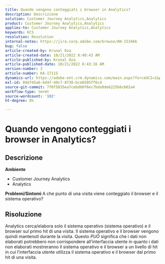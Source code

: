 ```yaml
---
title: Quando vengono conteggiati i browser in Analytics?
description: Descrizione
solution: Customer Journey Analytics,Analytics
product: Customer Journey Analytics,Analytics
applies-to: Customer Journey Analytics,Analytics
keywords: KCS
resolution: Resolution
internal-notes: https://jira.corp.adobe.com/browse/AN-153466
bug: false
article-created-by: Krunal Oza
article-created-date: 10/21/2022 8:40:43 AM
article-published-by: Krunal Oza
article-published-date: 10/21/2022 8:43:16 AM
version-number: 3
article-number: KA-17115
dynamics-url: https://adobe-ent.crm.dynamics.com/main.aspx?forceUCI=1&pagetype=entityrecord&etn=knowledgearticle&id=d401d507-1c51-ed11-bba2-0022480867fb
exl-id: 89d745a6-6d4f-49c7-8f30-bce8505ff6c4
source-git-commit: 7f0f5035ea7cebd60f6ec7bda9de6225b6c602a4
workflow-type: tm+mt
source-wordcount: '102'
ht-degree: 8%

---
```


# Quando vengono conteggiati i browser in Analytics?

## Descrizione

<b>Ambiente</b>
- Customer Journey Analytics
- Analytics



<b>Problemi/Sintomi</b>
A che punto di una visita viene conteggiato il browser e il sistema operativo?


## Risoluzione


Analytics cerca/elabora solo il sistema operativo (sistema operativo) e il browser sul primo hit di una visita. Il sistema operativo e il browser vengono quindi mantenuti durante la visita. Questo *PUÒ* significa che i dati non elaborati potrebbero non corrispondere all’interfaccia utente in quanto i dati non elaborati mostreranno il sistema operativo e il browser a un livello di hit in cui l’interfaccia utente utilizza il sistema operativo e il browser dal primo hit di una visita.
